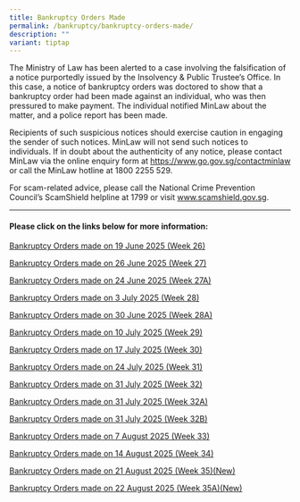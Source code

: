 ```yaml
---
title: Bankruptcy Orders Made
permalink: /bankruptcy/bankruptcy-orders-made/
description: ""
variant: tiptap
---
```

<p>The Ministry of Law has been alerted to a case involving the falsification
of a notice purportedly issued by the Insolvency &amp; Public Trustee’s
Office. In this case, a notice of bankruptcy orders was doctored to show
that a bankruptcy order had been made against an individual, who was then
pressured to make payment. The individual notified MinLaw about the matter,
and a police report has been made.</p>
<p>Recipients of such suspicious notices should exercise caution in engaging
the sender of such notices. MinLaw will not send such notices to individuals.
If in doubt about the authenticity of any notice, please contact MinLaw
via the online enquiry form at <a href="https://www.go.gov.sg/contactminlaw" rel="noopener nofollow" target="_blank">https://www.go.gov.sg/contactminlaw</a> or
call the MinLaw hotline at 1800 2255 529.</p>
<p>For scam-related advice, please call the National Crime Prevention Council’s
ScamShield helpline at 1799 or visit <a href="https://www.scamshield.gov.sg/" rel="noopener nofollow" target="_blank">www.scamshield.gov.sg</a>.</p>
<hr>
<h4><strong>Please click on the links below for more information:</strong></h4>
<p></p>
<p><a href="/files/BOs Made/Bankruptcy_Orders_made_on_19_June_2025__Week_26_.pdf" rel="noopener nofollow" target="_blank">Bankruptcy Orders made on 19 June 2025 (Week 26)</a>
</p>
<p><a href="/files/BOs Made/Bankruptcy_Orders_made_on_26_June_2025__Week_27_.pdf" rel="noopener nofollow" target="_blank">Bankruptcy Orders made on 26 June 2025 (Week 27)</a>
</p>
<p><a href="/files/BOs Made/Bankruptcy_Orders_made_on_24_June_2025__Week_27A_.pdf" rel="noopener nofollow" target="_blank">Bankruptcy Orders made on 24 June 2025 (Week 27A)</a>
</p>
<p><a href="/files/BOs Made/Bankruptcy_Orders_made_on_3_July_2025__Week_28_.pdf" rel="noopener nofollow" target="_blank">Bankruptcy Orders made on 3 July 2025 (Week 28)</a>
</p>
<p><a href="/files/BOs Made/Bankruptcy_Orders_made_on_30_June_2025__Week_28A_.pdf" rel="noopener nofollow" target="_blank">Bankruptcy Orders made on 30 June 2025 (Week 28A)</a>
</p>
<p><a href="/files/Annulment &amp; Discharge Listings/Bankruptcy_Orders_made_on_10_July_2025__Week_29_.pdf" rel="noopener nofollow" target="_blank">Bankruptcy Orders made on 10 July 2025 (Week 29)</a>
</p>
<p><a href="/files/BOs Made/Bankruptcy_Orders_made_on_17_July_2025__Week_30_.pdf" rel="noopener nofollow" target="_blank">Bankruptcy Orders made on 17 July 2025 (Week 30)</a>
</p>
<p><a href="/files/BOs Made/Bankruptcy_Orders_made_on_24_July_2025__Week_31_.pdf" rel="noopener nofollow" target="_blank">Bankruptcy Orders made on 24 July 2025 (Week 31)</a>
</p>
<p><a href="/files/BOs Made/Bankruptcy_Orders_made_on_31_July_2025__Week_32_.pdf" rel="noopener nofollow" target="_blank">Bankruptcy Orders made on 31 July 2025 (Week 32)</a>
</p>
<p><a href="/files/BOs Made/Bankruptcy_Orders_made_on_31_July_2025__Week_32A_.pdf" rel="noopener nofollow" target="_blank">Bankruptcy Orders made on 31 July 2025 (Week 32A)</a>
</p>
<p><a href="/files/BOs Made/Bankruptcy_Orders_made_on_31_July_2025__Week_32B_.pdf" rel="noopener nofollow" target="_blank">Bankruptcy Orders made on 31 July 2025 (Week 32B)</a>
</p>
<p><a href="/files/BOs Made/Bankruptcy_Orders_made_on_7_August_2025__Week_33_.pdf" rel="noopener nofollow" target="_blank">Bankruptcy Orders made on 7 August 2025 (Week 33)</a>
</p>
<p><a href="/files/BOs Made/Bankruptcy_Orders_made_on_14_August_2025__Week_34_.pdf" rel="noopener nofollow" target="_blank">Bankruptcy Orders made on 14 August 2025 (Week 34)</a>
</p>
<p><a href="/files/BOs Made/Bankruptcy_Orders_made_on_21_August_2025__Week_35_.pdf" rel="noopener nofollow" target="_blank">Bankruptcy Orders made on 21 August 2025 (Week 35)(New)</a>
</p>
<p><a href="/files/BOs Made/Bankruptcy_Orders_made_on_22_August_2025__Week_35A_.pdf" rel="noopener nofollow" target="_blank">Bankruptcy Orders made on 22 August 2025 (Week 35A)(New)</a>
</p>
<p></p>